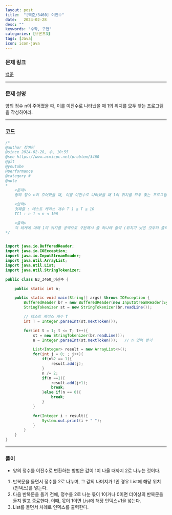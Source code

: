 ```yaml
---
layout: post
title:  "[백준/3460] 이진수"
date:   2024-02-28
desc: ""
keywords: "수학, 구현"
categories: [브론즈3]
tags: [Java]
icon: icon-java
---
```


### 문제 링크
[백준](https://www.acmicpc.net/problem/3460)

---

### 문제 설명
양의 정수 n이 주어졌을 때, 이를 이진수로 나타냈을 때 1의 위치를 모두 찾는 프로그램을 작성하여라.


---

### 코드
```JAVA
/*
@author 정여민
@since 2024-02-28, 수, 10:55
@see https://www.acmicpc.net/problem/3460
@git
@youtube
@performance
@category #
@note
*
    <문제>
    양의 정수 n이 주어졌을 때, 이를 이진수로 나타냈을 때 1의 위치를 모두 찾는 프로그램을 작성

    <압력>
    첫째줄 : 테스트 케이스 개수 T 1 ≤ T ≤ 10
    TC1 : n 1 ≤ n ≤ 106

    <출력>
    각 테케에 대해 1의 위치를 공백으로 구분해서 줄 하나에 출력 (위치가 낮은 것부터 출력)
*/


import java.io.BufferedReader;
import java.io.IOException;
import java.io.InputStreamReader;
import java.util.ArrayList;
import java.util.List;
import java.util.StringTokenizer;

public class BJ_3460_이진수 {

    public static int n;

    public static void main(String[] args) throws IOException {
        BufferedReader br = new BufferedReader(new InputStreamReader(System.in));
        StringTokenizer st = new StringTokenizer(br.readLine());

        // 테스트 케이스 개수 T
        int T = Integer.parseInt(st.nextToken());

        for(int t = 1; t <= T; t++){
            st = new StringTokenizer(br.readLine());
            n = Integer.parseInt(st.nextToken());   // n 입력 받기

            List<Integer> result = new ArrayList<>();
            for(int j = 0; ; j++){
                if(n%2 == 1){
                    result.add(j);
                }
                n /= 2;
                if(n ==1){
                    result.add(j+1);
                    break;
                }else if(n == 0){
                    break;
                }
            }

            for(Integer i : result){
                System.out.print(i + " ");
            }
        }
    }
}


```

---
### 풀이
* 양의 정수를 이진수로 변환하는 방법은 값이 1이 나올 때까지 2로 나누는 것이다.
1. 반복문을 돌면서 정수를 2로 나누며, 그 값의 나머지가 1인 경우 List에 해당 위치(인덱스)를 넣는다.
2. 다음 반복문을 돌기 전에, 정수를 2로 나눈 몫이 1이거나 0이면 더이상의 반복문을 돌지 말고 종료한다. 이때, 몫이 1이면 List에 해당 인덱스+1을 넣는다.
3. List를 돌면서 차례로 인덱스를 출력한다.